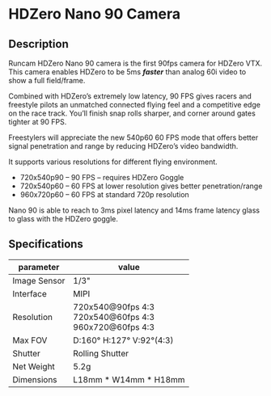 # HDZero Nano 90 Camera

## Description

Runcam HDZero Nano 90 camera is the first 90fps camera for HDZero VTX. This camera enables HDZero to be 5ms <strong><em>faster</em></strong> than analog 60i video to show a full field/frame.

Combined with HDZero’s extremely low latency, 90 FPS gives racers and freestyle pilots an unmatched connected flying feel and a competitive edge on the race track. You’ll finish snap rolls sharper, and corner around gates tighter at 90 FPS.

Freestylers will appreciate the new 540p60 60 FPS mode that offers better signal penetration and range by reducing HDZero’s video bandwidth.

It supports various resolutions for different flying environment.
-	720x540p90 – 90 FPS – requires HDZero Goggle
-	720x540p60 – 60 FPS at lower resolution gives better penetration/range
-	960x720p60 – 60 FPS at standard 720p resolution

Nano 90 is able to reach to 3ms pixel latency and 14ms frame latency glass to glass with the HDZero goggle.


## Specifications

| parameter    | value                    |
| ------------ | ------------------------ |
| Image Sensor | 1/3"                     |
| Interface    | MIPI                     |
| Resolution   | 720x540@90fps 4:3 <br> 720x540@60fps 4:3 <br> 960x720@60fps 4:3 |
| Max FOV      | D:160° H:127° V:92°(4:3) |
| Shutter      | Rolling Shutter          |
| Net Weight   | 5.2g                     |
| Dimensions   | L18mm * W14mm * H18mm    |
